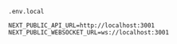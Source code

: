 `.env.local`

```
NEXT_PUBLIC_API_URL=http://localhost:3001
NEXT_PUBLIC_WEBSOCKET_URL=ws://localhost:3001
```
